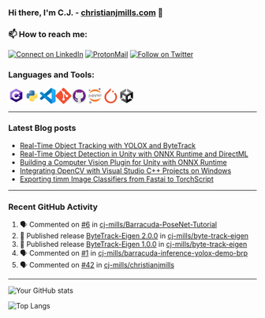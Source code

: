 ### Hi there, I'm C.J. - [christianjmills.com](https://www.christianjmills.com) 👋

<!-- ### ⚡ Fun fact: Currently open to work -->

### 📫 How to reach me: 
[![Connect on LinkedIn](https://img.shields.io/badge/--linkedin?label=LinkedIn&logo=LinkedIn&style=social)](https://www.linkedin.com/in/christianjmills/) [![ProtonMail](https://img.shields.io/badge/--email?label=ProtonMail&logo=ProtonMail&style=social)](mailto:christian@christianjmills.com) [![Follow on Twitter](https://img.shields.io/badge/--twitter?label=Twitter&logo=Twitter&style=social)](https://twitter.com/cdotjdotmills)


### Languages and Tools:

[<img align="left" alt="CSharp" width="32px" src="https://github.com/cj-mills/cj-mills/raw/main/icons/csharp/csharp.png" />][csharp]

[<img align="left" alt="Python" width="32px" src="https://github.com/cj-mills/cj-mills/raw/main/icons/python/python.png" />][python]

[<img align="left" alt="Visual Studio Code" width="32px" src="https://raw.githubusercontent.com/github/explore/80688e429a7d4ef2fca1e82350fe8e3517d3494d/topics/visual-studio-code/visual-studio-code.png" />][vscode]

[<img align="left" alt="Git" width="32px" src="https://github.com/cj-mills/cj-mills/raw/main/icons/git/git.png" />][git]

[<img align="left" alt="GitHub" width="32px" src="https://github.com/cj-mills/cj-mills/raw/main/icons/github/github.png" />][github]

[<img align="left" alt="GitHub" width="32px" src="https://github.com/github/explore/raw/b71c44e3113f74876a894853d0543eb918510365/topics/jupyter-notebook/jupyter-notebook.png" />][jupyter-notebook]

[<img align="left" alt="PyTorch" width="32px" src="https://github.com/cj-mills/cj-mills/raw/main/icons/pytorch/pytorch.png" />][pytorch]

[<img align="left" alt="PyTorch" width="32px" src="https://github.com/cj-mills/cj-mills/raw/main/icons/unity/unity.png" />][unity]

<!-- [<img align="left" alt="Terminal" width="32px" src="https://raw.githubusercontent.com/github/explore/80688e429a7d4ef2fca1e82350fe8e3517d3494d/topics/terminal/terminal.png" />][website-tags] -->

<!-- [<img align="left" alt="Solidity" width="32px" src="https://github.com/github/explore/raw/b71c44e3113f74876a894853d0543eb918510365/topics/solidity/solidity.png" />][solidity] -->

<br/>
<br/>


---
### Latest Blog posts
<!-- BLOG-POST-LIST:START -->
- [Real-Time Object Tracking with YOLOX and ByteTrack](https://christianjmills.com/posts/pytorch-train-object-detector-yolox-tutorial/byte-track/index.html)
- [Real-Time Object Detection in Unity with ONNX Runtime and DirectML](https://christianjmills.com/posts/unity-onnxruntime-cv-plugin-tutorial/unity-integration/index.html)
- [Building a Computer Vision Plugin for Unity with ONNX Runtime](https://christianjmills.com/posts/unity-onnxruntime-cv-plugin-tutorial/index.html)
- [Integrating OpenCV with Visual Studio C++ Projects on Windows](https://christianjmills.com/posts/opencv-visual-studio-getting-started-tutorial/windows/index.html)
- [Exporting timm Image Classifiers from Fastai to TorchScript](https://christianjmills.com/posts/fastai-train-image-classifier-timm-tutorial/torchscript-export/index.html)
<!-- BLOG-POST-LIST:END -->



<!-- ---
### Latest YouTube Videos -->
<!-- _YOUTUBE:START -->
<!-- _YOUTUBE:END -->


---
### Recent GitHub Activity
<!--START_SECTION:activity-->
1. 🗣 Commented on [#6](https://github.com/cj-mills/Barracuda-PoseNet-Tutorial/issues/6#issuecomment-1819627648) in [cj-mills/Barracuda-PoseNet-Tutorial](https://github.com/cj-mills/Barracuda-PoseNet-Tutorial)
2. 🚀 Published release [ByteTrack-Eigen 2.0.0](https://github.com/cj-mills/byte-track-eigen/releases/tag/2.0.0) in [cj-mills/byte-track-eigen](https://github.com/cj-mills/byte-track-eigen)
3. 🚀 Published release [ByteTrack-Eigen 1.0.0](https://github.com/cj-mills/byte-track-eigen/releases/tag/1.0.0) in [cj-mills/byte-track-eigen](https://github.com/cj-mills/byte-track-eigen)
4. 🗣 Commented on [#1](https://github.com/cj-mills/barracuda-inference-yolox-demo-brp/issues/1#issuecomment-1776264455) in [cj-mills/barracuda-inference-yolox-demo-brp](https://github.com/cj-mills/barracuda-inference-yolox-demo-brp)
5. 🗣 Commented on [#42](https://github.com/cj-mills/christianjmills/issues/42#issuecomment-1774160099) in [cj-mills/christianjmills](https://github.com/cj-mills/christianjmills)
<!--END_SECTION:activity-->

---
<!-- Dark Mode -->
![Your GitHub stats](https://github-readme-stats.vercel.app/api?username=cj-mills&show_icons=true&hide_border=true&theme=github_dark)

![Top Langs](https://github-readme-stats.vercel.app/api/top-langs/?username=cj-mills&layout=compact&show_icons=true&hide_border=true&theme=github_dark&&hide=ASP.NET,ShaderLab&langs_count=6)


[website]: https://christianjmills.com
[website-tags]: https://christianjmills.com/categories
[website-python]: https://christianjmills.com/categories/#python
[vscode]: https://code.visualstudio.com/
[python]: https://www.python.org/
[github]: https://github.com/
[git]: https://git-scm.com/
[jupyter-notebook]: https://jupyter.org/
[pytorch]: https://pytorch.org/
[unity]: https://unity.com/
[csharp]: https://docs.microsoft.com/en-us/dotnet/csharp/


[bash]: https://www.gnu.org/software/bash/
[solidity]: https://soliditylang.org/
[FastAPI]: https://fastapi.tiangolo.com/

<!--
**cj-mills/cj-mills** is a ✨ _special_ ✨ repository because its `README.md` (this file) appears on your GitHub profile.

Here are some ideas to get you started:

- 🔭 I’m currently working on ...
- 🌱 I’m currently learning ...
- 👯 I’m looking to collaborate on ...
- 🤔 I’m looking for help with ...
- 💬 Ask me about ...
- 📫 How to reach me: ...
- 😄 Pronouns: ...
- ⚡ Fun fact: ...
-->
